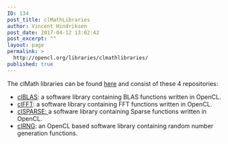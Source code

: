 ```yaml
---
ID: 134
post_title: clMathLibraries
author: Vincent Hindriksen
post_date: 2017-04-12 13:02:42
post_excerpt: ""
layout: page
permalink: >
  http://opencl.org/libraries/clmathlibraries/
published: true
---
```

The clMath libraries can be found <a href="https://github.com/clMathLibraries">here</a> and consist of these 4 repositories:
<ul>
 	<li><a href="https://github.com/clMathLibraries/clBLAS">clBLAS</a>: a software library containing BLAS functions written in OpenCL.</li>
 	<li><a href="https://github.com/clMathLibraries/clFFT">clFFT</a>: a software library containing FFT functions written in OpenCL.</li>
 	<li><a href="https://github.com/clMathLibraries/clSPARSE">clSPARSE: </a>a software library containing Sparse functions written in OpenCL.</li>
 	<li><a href="https://github.com/clMathLibraries/clRNG">clRNG</a>: an OpenCL based software library containing random number generation functions.</li>
</ul>